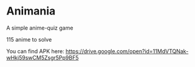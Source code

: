 # Animania

A simple anime-quiz game

115 anime to solve

You can find APK here: https://drive.google.com/open?id=11MdVTQNak-wHkj59swCM5Zsgr5Pp9BF5
